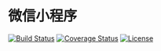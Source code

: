 # 微信小程序

[![Build Status](https://img.shields.io/travis/miaoxing/wxa/master.svg?style=flat-square)](https://travis-ci.org/miaoxing/wxa)
[![Coverage Status](https://img.shields.io/coveralls/miaoxing/wxa.svg?style=flat-square)](https://coveralls.io/r/miaoxing/wxa?branch=master)
[![License](http://img.shields.io/badge/license-MIT-brightgreen.svg?style=flat-square)](http://www.opensource.org/licenses/MIT)

